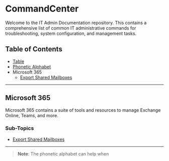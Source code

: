 # CommandCenter
Welcome to the IT Admin Documentation repository. This contains a comprehensive list of common IT administrative commands for troubleshooting, system configuration, and management tasks.

## Table of Contents
- [Table](Table.md)
- [Phonetic Alphabet](Phonetic_Alphabet.md)
- Microsoft 365
  - [Export Shared Mailboxes](ExchangeOnline-Export-Shared-Mailboxes.md)

---

## Microsoft 365
Microsoft 365 contains a suite of tools and resources to manage Exchange Online, Teams, and more.

### Sub-Topics
- [Export Shared Mailboxes](ExchangeOnline-Export-Shared-Mailboxes.md)

---

> **Note**: The phonetic alphabet can help when 
